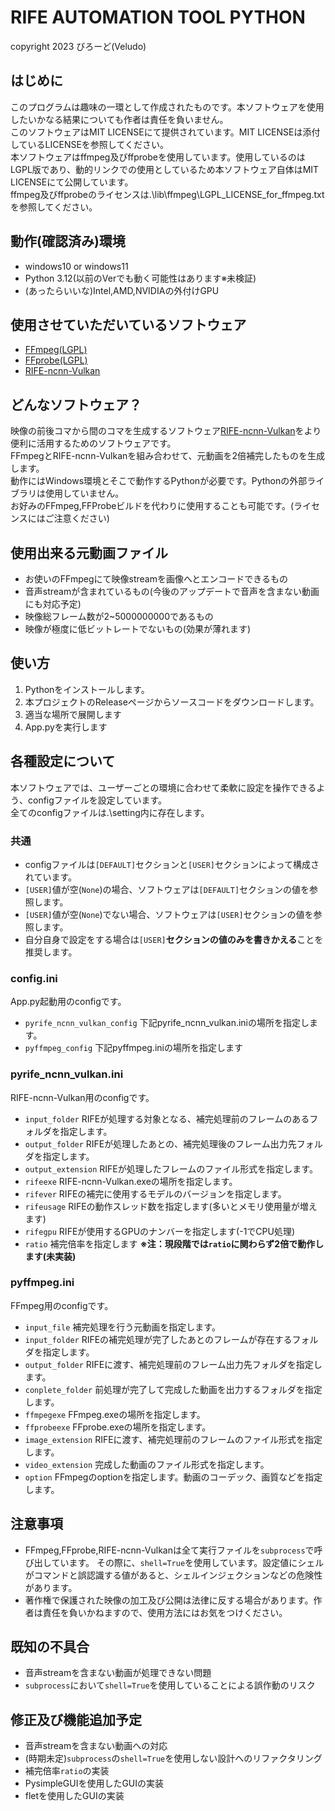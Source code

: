 # RIFE AUTOMATION TOOL PYTHON
copyright 2023 びろーど(Veludo)

## はじめに
このプログラムは趣味の一環として作成されたものです。本ソフトウェアを使用したいかなる結果についても作者は責任を負いません。<br>
このソフトウェアはMIT LICENSEにて提供されています。MIT LICENSEは添付しているLICENSEを参照してください。<br>
本ソフトウェアはffmpeg及びffprobeを使用しています。使用しているのはLGPL版であり、動的リンクでの使用としているため本ソフトウェア自体はMIT LICENSEにて公開しています。<br>
ffmpeg及びffprobeのライセンスは.\lib\ffmpeg\LGPL_LICENSE_for_ffmpeg.txtを参照してください。

## 動作(確認済み)環境
- windows10 or windows11
- Python 3.12(以前のVerでも動く可能性はあります※未検証)
- (あったらいいな)Intel,AMD,NVIDIAの外付けGPU

## 使用させていただいているソフトウェア
- [FFmpeg(LGPL)](https://github.com/BtbN/FFmpeg-Builds/releases/tag/autobuild-2023-11-11-12-54)
- [FFprobe(LGPL)](https://github.com/BtbN/FFmpeg-Builds/releases/tag/autobuild-2023-11-11-12-54)
- [RIFE-ncnn-Vulkan](https://github.com/nihui/rife-ncnn-vulkan/releases/tag/20221029)

## どんなソフトウェア？
映像の前後コマから間のコマを生成するソフトウェア[RIFE-ncnn-Vulkan](https://github.com/nihui/rife-ncnn-vulkan)をより便利に活用するためのソフトウェアです。<br>
FFmpegとRIFE-ncnn-Vulkanを組み合わせて、元動画を2倍補完したものを生成します。<br>
動作にはWindows環境とそこで動作するPythonが必要です。Pythonの外部ライブラリは使用していません。<br>
お好みのFFmpeg,FFProbeビルドを代わりに使用することも可能です。(ライセンスにはご注意ください)<br>

## 使用出来る元動画ファイル
- お使いのFFmpegにて映像streamを画像へとエンコードできるもの
- 音声streamが含まれているもの(今後のアップデートで音声を含まない動画にも対応予定)
- 映像総フレーム数が2~5000000000であるもの
- 映像が極度に低ビットレートでないもの(効果が薄れます)

## 使い方
1. Pythonをインストールします。
2. 本プロジェクトのReleaseページからソースコードをダウンロードします。
3. 適当な場所で展開します
4. App.pyを実行します

## 各種設定について
本ソフトウェアでは、ユーザーごとの環境に合わせて柔軟に設定を操作できるよう、configファイルを設定しています。<br>
全てのconfigファイルは.\setting内に存在します。<br>

### 共通
- configファイルは`[DEFAULT]`セクションと`[USER]`セクションによって構成されています。
- `[USER]`値が空(`None`)の場合、ソフトウェアは`[DEFAULT]`セクションの値を参照します。
- `[USER]`値が空(`None`)でない場合、ソフトウェアは`[USER]`セクションの値を参照します。
- 自分自身で設定をする場合は`[USER]`**セクションの値のみを書きかえる**ことを推奨します。

### config.ini
App.py起動用のconfigです。
- `pyrife_ncnn_vulkan_config` 下記pyrife_ncnn_vulkan.iniの場所を指定します。
- `pyffmpeg_config` 下記pyffmpeg.iniの場所を指定します

### pyrife_ncnn_vulkan.ini
RIFE-ncnn-Vulkan用のconfigです。
- `input_folder` RIFEが処理する対象となる、補完処理前のフレームのあるフォルダを指定します。
- `output_folder` RIFEが処理したあとの、補完処理後のフレーム出力先フォルダを指定します。
- `output_extension` RIFEが処理したフレームのファイル形式を指定します。
- `rifeexe` RIFE-ncnn-Vulkan.exeの場所を指定します。
- `rifever` RIFEの補完に使用するモデルのバージョンを指定します。
- `rifeusage` RIFEの動作スレッド数を指定します(多いとメモリ使用量が増えます)
- `rifegpu` RIFEが使用するGPUのナンバーを指定します(-1でCPU処理)
- `ratio` 補完倍率を指定します **※注：現段階では`ratio`に関わらず2倍で動作します(未実装)**

### pyffmpeg.ini
FFmpeg用のconfigです。
- `input_file` 補完処理を行う元動画を指定します。
- `input_folder` RIFEの補完処理が完了したあとのフレームが存在するフォルダを指定します。
- `output_folder` RIFEに渡す、補完処理前のフレーム出力先フォルダを指定します。
- `conplete_folder` 前処理が完了して完成した動画を出力するフォルダを指定します。
- `ffmpegexe` FFmpeg.exeの場所を指定します。
- `ffprobeexe` FFprobe.exeの場所を指定します。
- `image_extension` RIFEに渡す、補完処理前のフレームのファイル形式を指定します。
- `video_extension` 完成した動画のファイル形式を指定します。
- `option` FFmpegのoptionを指定します。動画のコーデック、画質などを指定します。

## 注意事項
- FFmpeg,FFprobe,RIFE-ncnn-Vulkanは全て実行ファイルを`subprocess`で呼び出しています。
    その際に、`shell=True`を使用しています。設定値にシェルがコマンドと誤認識する値があると、シェルインジェクションなどの危険性があります。
- 著作権で保護された映像の加工及び公開は法律に反する場合があります。作者は責任を負いかねますので、使用方法にはお気をつけください。

## 既知の不具合
- 音声streamを含まない動画が処理できない問題
- `subprocess`において`shell=True`を使用していることによる誤作動のリスク

## 修正及び機能追加予定
- 音声streamを含まない動画への対応
- (時期未定)`subprocess`の`shell=True`を使用しない設計へのリファクタリング
- 補完倍率`ratio`の実装
- PysimpleGUIを使用したGUIの実装
- fletを使用したGUIの実装

